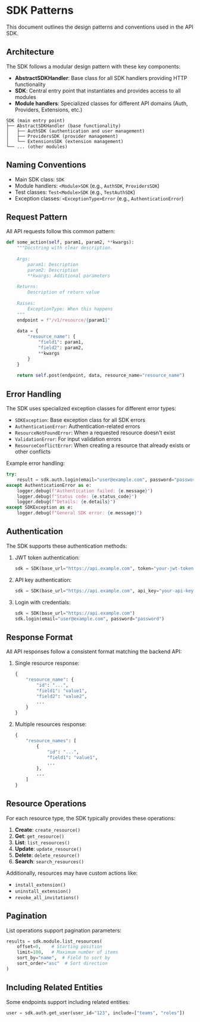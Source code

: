 # SDK Patterns

This document outlines the design patterns and conventions used in the API SDK.

## Architecture

The SDK follows a modular design pattern with these key components:

- **AbstractSDKHandler**: Base class for all SDK handlers providing HTTP functionality
- **SDK**: Central entry point that instantiates and provides access to all modules
- **Module handlers**: Specialized classes for different API domains (Auth, Providers, Extensions, etc.)

```
SDK (main entry point)
├── AbstractSDKHandler (base functionality)
│   ├── AuthSDK (authentication and user management)
│   ├── ProvidersSDK (provider management)
│   └── ExtensionsSDK (extension management)
└── ... (other modules)
```

## Naming Conventions

- Main SDK class: `SDK`
- Module handlers: `<Module>SDK` (e.g., `AuthSDK`, `ProvidersSDK`)
- Test classes: `Test<Module>SDK` (e.g., `TestAuthSDK`)
- Exception classes: `<ExceptionType>Error` (e.g., `AuthenticationError`)

## Request Pattern

All API requests follow this common pattern:

```python
def some_action(self, param1, param2, **kwargs):
    """Docstring with clear description.
    
    Args:
        param1: Description
        param2: Description
        **kwargs: Additional parameters
        
    Returns:
        Description of return value
        
    Raises:
        ExceptionType: When this happens
    """
    endpoint = f"/v1/resource/{param1}"
    
    data = {
        "resource_name": {
            "field1": param1,
            "field2": param2,
            **kwargs
        }
    }
    
    return self.post(endpoint, data, resource_name="resource_name")
```

## Error Handling

The SDK uses specialized exception classes for different error types:

- `SDKException`: Base exception class for all SDK errors
- `AuthenticationError`: Authentication-related errors
- `ResourceNotFoundError`: When a requested resource doesn't exist
- `ValidationError`: For input validation errors
- `ResourceConflictError`: When creating a resource that already exists or other conflicts

Example error handling:

```python
try:
    result = sdk.auth.login(email="user@example.com", password="password")
except AuthenticationError as e:
    logger.debug(f"Authentication failed: {e.message}")
    logger.debug(f"Status code: {e.status_code}")
    logger.debug(f"Details: {e.details}")
except SDKException as e:
    logger.debug(f"General SDK error: {e.message}")
```

## Authentication

The SDK supports these authentication methods:

1. JWT token authentication:
   ```python
   sdk = SDK(base_url="https://api.example.com", token="your-jwt-token")
   ```

2. API key authentication:
   ```python
   sdk = SDK(base_url="https://api.example.com", api_key="your-api-key")
   ```

3. Login with credentials:
   ```python
   sdk = SDK(base_url="https://api.example.com")
   sdk.login(email="user@example.com", password="password")
   ```

## Response Format

All API responses follow a consistent format matching the backend API:

1. Single resource response:
   ```python
   {
       "resource_name": {
           "id": "...",
           "field1": "value1",
           "field2": "value2",
           ...
       }
   }
   ```

2. Multiple resources response:
   ```python
   {
       "resource_names": [
           {
               "id": "...",
               "field1": "value1",
               ...
           },
           ...
       ]
   }
   ```

## Resource Operations

For each resource type, the SDK typically provides these operations:

1. **Create**: `create_resource()`
2. **Get**: `get_resource()`
3. **List**: `list_resources()`
4. **Update**: `update_resource()`
5. **Delete**: `delete_resource()`
6. **Search**: `search_resources()`

Additionally, resources may have custom actions like:
- `install_extension()`
- `uninstall_extension()`
- `revoke_all_invitations()`

## Pagination

List operations support pagination parameters:

```python
results = sdk.module.list_resources(
    offset=0,    # Starting position
    limit=100,   # Maximum number of items
    sort_by="name",  # Field to sort by
    sort_order="asc"  # Sort direction
)
```

## Including Related Entities

Some endpoints support including related entities:

```python
user = sdk.auth.get_user(user_id="123", include=["teams", "roles"])
``` 